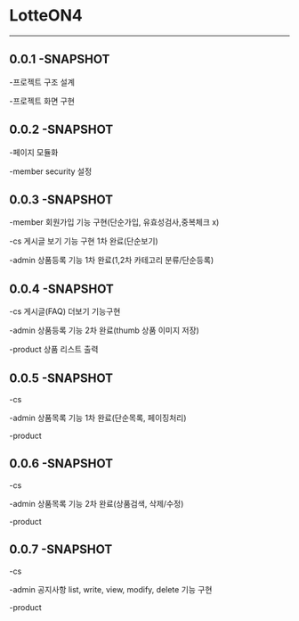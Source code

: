 # LotteON4
---
## 0.0.1 -SNAPSHOT

-프로젝트 구조 설계

-프로젝트 화면 구현

## 0.0.2 -SNAPSHOT 

-페이지 모듈화

-member security 설정

## 0.0.3 -SNAPSHOT

-member 회원가입 기능 구현(단순가입, 유효성검사,중복체크 x)

-cs 게시글 보기 기능 구현 1차 완료(단순보기)

-admin 상품등록 기능 1차 완료(1,2차 카테고리 분류/단순등록)

## 0.0.4 -SNAPSHOT

-cs 게시글(FAQ) 더보기 기능구현

-admin 상품등록 기능 2차 완료(thumb 상품 이미지 저장)

-product 상품 리스트 출력  

## 0.0.5 -SNAPSHOT

-cs 

-admin 상품목록 기능 1차 완료(단순목록, 페이징처리)

-product 

## 0.0.6 -SNAPSHOT

-cs 

-admin 상품목록 기능 2차 완료(상품검색, 삭제/수정)

-product 

## 0.0.7 -SNAPSHOT

-cs 

-admin 공지사항 list, write, view, modify, delete 기능 구현

-product 
